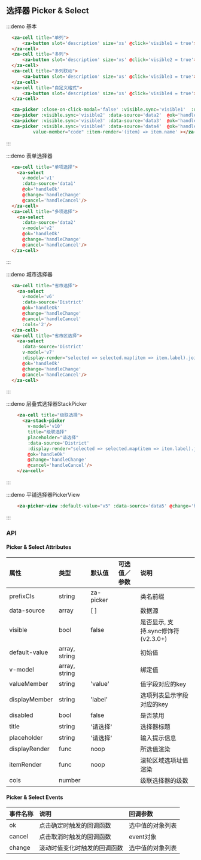 <script>
const District = [{
  "value": "340000",
  "label": "安徽省",
  "children": [{
    "value": "340800",
    "label": "安庆市",
    "children": [{
      "value": "340803",
      "label": "大观区",
      "children": []
    }, {
      "value": "340822",
      "label": "怀宁县",
      "children": []
    }, {
      "value": "340882",
      "label": "其它区",
      "children": []
    }]
  }]
},{
  "value": "310000",
  "label": "上海",
  "children": [{
    "value": "310100",
    "label": "上海市",
    "children": [{
      "value": "310113",
      "label": "宝山区",
      "children": []
    }, {
      "value": "310105",
      "label": "长宁区",
      "children": []
    }, {
      "value": "310230",
      "label": "崇明县",
      "children": []
    }, {
      "value": "310152",
      "label": "川沙区",
      "children": []
    }]
  }]
}];
export default {
  data() {
    return {
      visible1: false,
      visible2: false,
      visible3: false,
      visible4: false,
      visible6: false,
      visible7: false,
      v1: ['2'],
      v2: ['2','3'],
      v3: ['2','21'],
      v5: ['2','22'],
      v6: '',
      v7: '',
      v10: [],
      District,
      data1: [
        { value: '1', label: '选项一' },
        { value: '2', label: '选项二' },
      ],
      data2: [
        [
          { value: '1', label: '选项一' },
          { value: '2', label: '选项二' },
        ],
        [
          { value: '3', label: '选项A' },
          { value: '4', label: '选项B' },
        ],
      ],
      data3: [
        {
          value: '1',
          label: '北京市',
          children: [
            { value: '11', label: '海淀区' },
            { value: '12', label: '西城区' },
          ],
        },
        {
          value: '2',
          label: '上海市',
          children: [
            { value: '21', label: '杨浦区' },
            { value: '22', label: '静安区' },
          ],
        },
      ],
      data4: [
        {
          code: '1',
          name: '北京市',
          children: [
            { code: '11', name: '海淀区' },
            { code: '12', name: '西城区' },
          ],
        },
        {
          code: '2',
          name: '上海市',
          children: [
            { code: '21', name: '黄埔区' },
            { code: '22', name: '虹口区' },
          ],
        },
      ],
      data5: [
        {
          value: '1',
          label: '北京市',
          children: [
            { value: '11', label: '海淀区' },
            { value: '12', label: '西城区' },
          ],
        },
        {
          value: '2',
          label: '上海市',
          children: [
            { value: '21', label: '杨浦区' },
            { value: '22', label: '静安区' },
          ],
        },
      ]
    }
  },
  methods: {
    handleOk1(v) {
      console.log('it may still scrolling when ok is clicked. so ues v-model or @change instead')
      console.log(v);
    },
    handleOk(v) {
      console.log('it may still scrolling when ok is clicked. so ues v-model or @change instead')
      console.log(v);
    },
    handleOk2(v) {
      console.log('it may still scrolling when ok is clicked. so ues v-model or @change instead')
      console.log(v);
    },
    handleChange(v) {
      console.log(v);
    },
    handleCancel(event) {
      console.log('cancelled');
    },
    displayGenerator(selected) {
      return selected.map(item => item.name).join('/')
    }
  },
};
</script>

## 选择器 Picker & Select

:::demo 基本
```html
  <za-cell title="单列">
      <za-button slot='description' size='xs' @click='visible1 = true'>开启</za-button>
  </za-cell>
  <za-cell title="多列">
      <za-button slot='description' size='xs' @click='visible2 = true'>开启</za-button>
  </za-cell>
  <za-cell title="多列联动">
      <za-button slot='description' size='xs' @click='visible3 = true'>开启</za-button>
  </za-cell>
  <za-cell title="自定义格式">
      <za-button slot='description' size='xs' @click='visible4 = true'>开启</za-button>
  </za-cell>

  <za-picker :close-on-click-modal='false' :visible.sync='visible1'  :data-source='data1' @ok='handleOk1'  ></za-picker>
  <za-picker :visible.sync='visible2' :data-source='data2'  @ok='handleOk' ></za-picker>
  <za-picker :visible.sync='visible3' :data-source='data3'  @ok='handleOk' ></za-picker>
  <za-picker :visible.sync='visible4' :data-source='data4'  @ok='handleOk2' placeholder='自定义placeholder'
          value-member="code" :item-render='(item) => item.name' ></za-picker>
```
:::

:::demo 表单选择器
```html         
  <za-cell title="单项选择">
    <za-select
      v-model='v1'
      :data-source='data1'
      @ok='handleOk'
      @change='handleChange'
      @cancel='handleCancel'/>
  </za-cell>
  <za-cell title="多项选择">
    <za-select
      :data-source='data2'
      v-model='v2'
      @ok='handleOk'
      @change='handleChange'
      @cancel='handleCancel'/>
  </za-cell>
```
:::

:::demo 城市选择器
```html         
  <za-cell title="省市选择">
    <za-select
      v-model='v6'
      :data-source='District'
      @ok='handleOk'
      @change='handleChange'
      @cancel='handleCancel'
      :cols='2'/>
  </za-cell>
  <za-cell title="省市区选择">
    <za-select
      :data-source='District'
      v-model='v7'
      :display-render="selected => selected.map(item => item.label).join('／')"
      @ok='handleOk'
      @change='handleChange'
      @cancel='handleCancel'/>
  </za-cell>
```
:::

:::demo 层叠式选择器StackPicker
```html
    <za-cell title="级联选择">
      <za-stack-picker
        v-model='v10'
        title="级联选择"
        placeholder="请选择"
        :data-source='District'
        :display-render="selected => selected.map(item => item.label).join('-')"
        @ok='handleOk'
        @change='handleChange'
        @cancel='handleCancel'/>
    </za-cell>
```
:::

:::demo 平铺选择器PickerView
```html   
    <za-picker-view :default-value="v5" :data-source='data5' @change='handleChange' />
```
:::


### API

#### Picker & Select Attributes

| 属性 | 类型 | 默认值 | 可选值／参数 | 说明 |
| :--- | :--- | :--- | :--- | :--- |
| prefixCls | string | za-picker | | 类名前缀 |
| data-source | array | [ ] | | 数据源 |
| visible | bool | false | | 是否显示, 支持.sync修饰符 (v2.3.0+) |
| default-value | array, string |  | | 初始值 |
| v-model | array, string |  | | 绑定值 |
| valueMember | string | 'value' | | 值字段对应的key |
| displayMember | string | 'label' | | 选项列表显示字段对应的key |
| disabled | bool | false | | 是否禁用 |
| title | string | '请选择' | | 选择器标题 |
| placeholder | string | '请选择' | | 输入提示信息 |
| displayRender | func | noop | | 所选值渲染 |
| itemRender | func | noop | | 滚轮区域选项址值渲染 |
| cols | number | | | 级联选择器的级数 |

#### Picker & Select Events

| 事件名称 | 说明 | 回调参数 |
| :--- | :--- | :--- |
| ok | 点击确定时触发的回调函数 | 选中值的对象列表 |
| cancel | 点击取消时触发的回调函数 | event对象 |
| change | 滚动时值变化时触发的回调函数 | 选中值的对象列表 |